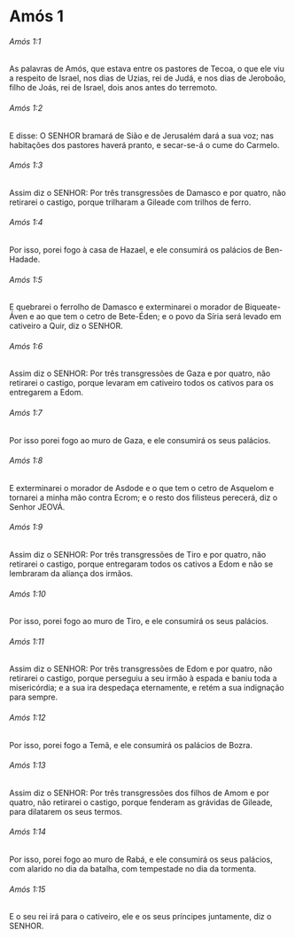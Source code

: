# Amós 1

###### Amós 1:1

As palavras de Amós, que estava entre os pastores de Tecoa, o que ele viu a respeito de Israel, nos dias de Uzias, rei de Judá, e nos dias de Jeroboão, filho de Joás, rei de Israel, dois anos antes do terremoto.

###### Amós 1:2

E disse: O SENHOR bramará de Sião e de Jerusalém dará a sua voz; nas habitações dos pastores haverá pranto, e secar-se-á o cume do Carmelo.

###### Amós 1:3

Assim diz o SENHOR: Por três transgressões de Damasco e por quatro, não retirarei o castigo, porque trilharam a Gileade com trilhos de ferro.

###### Amós 1:4

Por isso, porei fogo à casa de Hazael, e ele consumirá os palácios de Ben-Hadade.

###### Amós 1:5

E quebrarei o ferrolho de Damasco e exterminarei o morador de Biqueate-Áven e ao que tem o cetro de Bete-Éden; e o povo da Síria será levado em cativeiro a Quir, diz o SENHOR.

###### Amós 1:6

Assim diz o SENHOR: Por três transgressões de Gaza e por quatro, não retirarei o castigo, porque levaram em cativeiro todos os cativos para os entregarem a Edom.

###### Amós 1:7

Por isso porei fogo ao muro de Gaza, e ele consumirá os seus palácios.

###### Amós 1:8

E exterminarei o morador de Asdode e o que tem o cetro de Asquelom e tornarei a minha mão contra Ecrom; e o resto dos filisteus perecerá, diz o Senhor JEOVÁ.

###### Amós 1:9

Assim diz o SENHOR: Por três transgressões de Tiro e por quatro, não retirarei o castigo, porque entregaram todos os cativos a Edom e não se lembraram da aliança dos irmãos.

###### Amós 1:10

Por isso, porei fogo ao muro de Tiro, e ele consumirá os seus palácios.

###### Amós 1:11

Assim diz o SENHOR: Por três transgressões de Edom e por quatro, não retirarei o castigo, porque perseguiu a seu irmão à espada e baniu toda a misericórdia; e a sua ira despedaça eternamente, e retém a sua indignação para sempre.

###### Amós 1:12

Por isso, porei fogo a Temã, e ele consumirá os palácios de Bozra.

###### Amós 1:13

Assim diz o SENHOR: Por três transgressões dos filhos de Amom e por quatro, não retirarei o castigo, porque fenderam as grávidas de Gileade, para dilatarem os seus termos.

###### Amós 1:14

Por isso, porei fogo ao muro de Rabá, e ele consumirá os seus palácios, com alarido no dia da batalha, com tempestade no dia da tormenta.

###### Amós 1:15

E o seu rei irá para o cativeiro, ele e os seus príncipes juntamente, diz o SENHOR.

